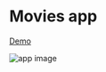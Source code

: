 # Movies app


[Demo](https://yourfilmtv.netlify.app)


![app image](./src/assets/img/yourfilmtv.png)